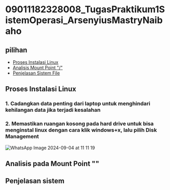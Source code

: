 # 09011182328008_TugasPraktikum1SistemOperasi_ArsenyiusMastryNaibaho
## pilihan
- [Proses Instalasi Linux](#Proses-Instalasi-Linux)
- [Analisis Mount Point "/"](#analisis-mount-point-)
- [Penjelasan Sistem File](#penjelasan-sistem)

## Proses Instalasi Linux
### 1. Cadangkan data penting dari laptop untuk menghindari kehilangan data jika terjadi kesalahan

### 2. Memastikan ruangan kosong pada hard drive untuk bisa menginstal linux dengan cara klik windows+x, lalu pilih Disk Management
![WhatsApp Image 2024-09-04 at 11 11 19](https://github.com/user-attachments/assets/4b7d77ff-6366-4529-a5f3-f51b539b9d42)


## Analisis pada Mount Point "\"
## Penjelasan sistem

